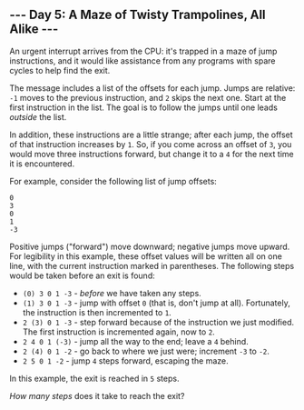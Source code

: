 ﻿
## --- Day 5: A Maze of Twisty Trampolines, All Alike ---

An urgent  interrupt  arrives from the CPU: it's trapped in a maze of jump instructions, and it would like assistance from any programs with spare cycles to help find the exit.

The message includes a list of the offsets for each jump. Jumps are relative:  `-1`  moves to the previous instruction, and  `2`  skips the next one. Start at the first instruction in the list. The goal is to follow the jumps until one leads  _outside_  the list.

In addition, these instructions are a little strange; after each jump, the offset of that instruction increases by  `1`. So, if you come across an offset of  `3`, you would move three instructions forward, but change it to a  `4`  for the next time it is encountered.

For example, consider the following list of jump offsets:

```
0
3
0
1
-3

```

Positive jumps ("forward") move downward; negative jumps move upward. For legibility in this example, these offset values will be written all on one line, with the current instruction marked in parentheses. The following steps would be taken before an exit is found:

-   `(0) 3 0 1 -3` -  _before_  we have taken any steps.
-   `(1) 3 0 1 -3` - jump with offset  `0`  (that is, don't jump at all). Fortunately, the instruction is then incremented to  `1`.
-   `2 (3) 0 1 -3` - step forward because of the instruction we just modified. The first instruction is incremented again, now to  `2`.
-   `2 4 0 1 (-3)`  - jump all the way to the end; leave a  `4`  behind.
-   `2 (4) 0 1 -2` - go back to where we just were; increment  `-3`  to  `-2`.
-   `2 5 0 1 -2` - jump  `4`  steps forward, escaping the maze.

In this example, the exit is reached in  `5`  steps.

_How many steps_  does it take to reach the exit?